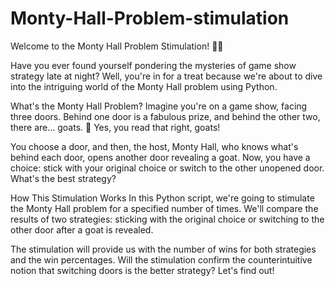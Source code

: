# Monty-Hall-Problem-stimulation

Welcome to the Monty Hall Problem Stimulation! 🚪🐐

Have you ever found yourself pondering the mysteries of game show strategy late at night? Well, you're in for a treat because we're about to dive into the intriguing world of the Monty Hall problem using Python.

What's the Monty Hall Problem?
Imagine you're on a game show, facing three doors. Behind one door is a fabulous prize, and behind the other two, there are... goats. 🐐 Yes, you read that right, goats!

You choose a door, and then, the host, Monty Hall, who knows what's behind each door, opens another door revealing a goat. Now, you have a choice: stick with your original choice or switch to the other unopened door. What's the best strategy?

How This Stimulation Works
In this Python script, we're going to stimulate the Monty Hall problem for a specified number of times. We'll compare the results of two strategies: sticking with the original choice or switching to the other door after a goat is revealed.

The stimulation will provide us with the number of wins for both strategies and the win percentages. Will the stimulation confirm the counterintuitive notion that switching doors is the better strategy? Let's find out!
